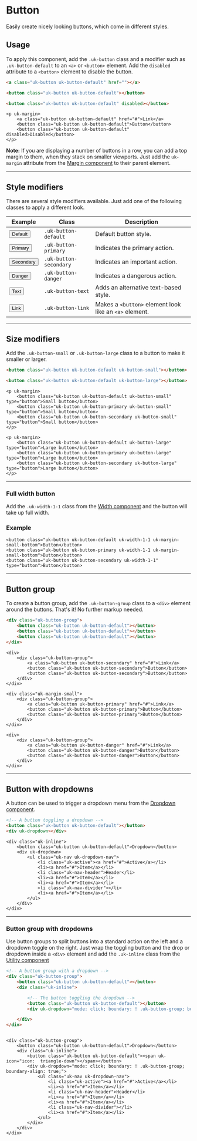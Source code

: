 # Button

<p class="uk-text-lead">Easily create nicely looking buttons, which come in different styles.</p>

## Usage

To apply this component, add the `.uk-button` class and a modifier such as `.uk-button-default` to an `<a>` or `<button>` element. Add the `disabled` attribute to a `<button>` element to disable the button.

```html
<a class="uk-button uk-button-default" href=""></a>

<button class="uk-button uk-button-default"></button>

<button class="uk-button uk-button-default" disabled></button>
```

```example
<p uk-margin>
    <a class="uk-button uk-button-default" href="#">Link</a>
    <button class="uk-button uk-button-default">Button</button>
    <button class="uk-button uk-button-default" disabled>Disabled</button>
</p>
```

**Note:** If you are displaying a number of buttons in a row, you can add a top margin to them, when they stack on smaller viewports. Just add the `uk-margin` attribute from the [Margin component](margin.md) to their parent element.

***

## Style modifiers

There are several style modifiers available. Just add one of the following classes to apply a different look.


| Example | Class | Description |
| --- | --- | --- |
| <button class="uk-button uk-button-default" type="button">Default</button> | `.uk-button-default` | Default button style. |
| <button class="uk-button uk-button-primary" type="button">Primary</button> | `.uk-button-primary` | Indicates the primary action. |
| <button class="uk-button uk-button-secondary" type="button">Secondary</button> | `.uk-button-secondary` | Indicates an important action. |
| <button class="uk-button uk-button-danger" type="button">Danger</button> | `.uk-button-danger` | Indicates a dangerous action. |
| <button class="uk-button uk-button-text" type="button">Text</button> | `.uk-button-text` | Adds an alternative text-based style. |
| <button class="uk-button uk-button-link" type="button">Link</button>| `.uk-button-link` | Makes a `<button>` element look like an `<a>` element. |


***

## Size modifiers

Add the `.uk-button-small` or `.uk-button-large` class to a button to make it smaller or larger.


```html
<button class="uk-button uk-button-default uk-button-small"></button>

<button class="uk-button uk-button-default uk-button-large"></button>
```

```example
<p uk-margin>
    <button class="uk-button uk-button-default uk-button-small" type="button">Small button</button>
    <button class="uk-button uk-button-primary uk-button-small" type="button">Small button</button>
    <button class="uk-button uk-button-secondary uk-button-small" type="button">Small button</button>
</p>

<p uk-margin>
    <button class="uk-button uk-button-default uk-button-large" type="button">Large button</button>
    <button class="uk-button uk-button-primary uk-button-large" type="button">Large button</button>
    <button class="uk-button uk-button-secondary uk-button-large" type="button">Large button</button>
</p>
```

***

### Full width button

Add the `.uk-width-1-1` class from the [Width component](width.md) and the button will take up full width.

### Example

```example
<button class="uk-button uk-button-default uk-width-1-1 uk-margin-small-bottom">Button</button>
<button class="uk-button uk-button-primary uk-width-1-1 uk-margin-small-bottom">Button</button>
<button class="uk-button uk-button-secondary uk-width-1-1" type="button">Button</button>
```

***

## Button group

To create a button group, add the `.uk-button-group` class to a `<div>` element around the buttons. That's it! No further markup needed.

```html
<div class="uk-button-group">
    <button class="uk-button uk-button-default"></button>
    <button class="uk-button uk-button-default"></button>
    <button class="uk-button uk-button-default"></button>
</div>
```

```example
<div>
    <div class="uk-button-group">
        <a class="uk-button uk-button-secondary" href="#">Link</a>
        <button class="uk-button uk-button-secondary">Button</button>
        <button class="uk-button uk-button-secondary">Button</button>
    </div>
</div>

<div class="uk-margin-small">
    <div class="uk-button-group">
        <a class="uk-button uk-button-primary" href="#">Link</a>
        <button class="uk-button uk-button-primary">Button</button>
        <button class="uk-button uk-button-primary">Button</button>
    </div>
</div>

<div>
    <div class="uk-button-group">
        <a class="uk-button uk-button-danger" href="#">Link</a>
        <button class="uk-button uk-button-danger">Button</button>
        <button class="uk-button uk-button-danger">Button</button>
    </div>
</div>
```

***

## Button with dropdowns

A button can be used to trigger a dropdown menu from the [Dropdown component](dropdown.md).

```html
<!-- A button toggling a dropdown -->
<button class="uk-button uk-button-default"></button>
<div uk-dropdown></div>
```

```example
<div class="uk-inline">
    <button class="uk-button uk-button-default">Dropdown</button>
    <div uk-dropdown>
        <ul class="uk-nav uk-dropdown-nav">
            <li class="uk-active"><a href="#">Active</a></li>
            <li><a href="#">Item</a></li>
            <li class="uk-nav-header">Header</li>
            <li><a href="#">Item</a></li>
            <li><a href="#">Item</a></li>
            <li class="uk-nav-divider"></li>
            <li><a href="#">Item</a></li>
        </ul>
    </div>
</div>
```

***

### Button group with dropdowns

Use button groups to split buttons into a standard action on the left and a dropdown toggle on the right. Just wrap the toggling button and the drop or dropdown inside a `<div>` element and add the `.uk-inline` class from the [Utility component](utility.md)

```html
<!-- A button group with a dropdown -->
<div class="uk-button-group">
    <button class="uk-button uk-button-default"></button>
    <div class="uk-inline">

        <!-- The button toggling the dropdown -->
        <button class="uk-button uk-button-default"></button>
        <div uk-dropdown="mode: click; boundary: ! .uk-button-group; boundary-align: true;"></div>

    </div>
</div>
```

```example

<div class="uk-button-group">
    <button class="uk-button uk-button-default">Dropdown</button>
    <div class="uk-inline">
        <button class="uk-button uk-button-default"><span uk-icon="icon:  triangle-down"></span></button>
        <div uk-dropdown="mode: click; boundary: ! .uk-button-group; boundary-align: true;">
            <ul class="uk-nav uk-dropdown-nav">
                <li class="uk-active"><a href="#">Active</a></li>
                <li><a href="#">Item</a></li>
                <li class="uk-nav-header">Header</li>
                <li><a href="#">Item</a></li>
                <li><a href="#">Item</a></li>
                <li class="uk-nav-divider"></li>
                <li><a href="#">Item</a></li>
            </ul>
        </div>
    </div>
</div>
```
